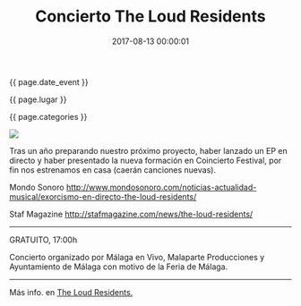 ﻿---
layout: post
title: Concierto The Loud Residents
date: 2017-08-13 00:00:01
date_event: 2017-08-13 17:00:00
lugar: Auditorio Eduardo Ocón
categories: música feria
short_description: Tras un año preparando nuestro próximo proyecto, haber lanzado un EP en directo y haber presentado la nueva formación en Coincierto Festival, por fin nos estrenamos en casa (caerán canciones nuevas). https://theloudresidents.bandcamp.com/
image_preview: http://www.101tv.es/galeria/video/The-Loud-Residents-La-etapa-de-ni%C3%B1os-ya-ha-pasado.jpeg
---

{{ page.date_event }}

{{ page.lugar }}

{{ page.categories }}

![]({{page.image_preview}})

Tras un año preparando nuestro próximo proyecto, haber lanzado un EP en directo y haber presentado la nueva formación en Coincierto Festival, por fin nos estrenamos en casa (caerán canciones nuevas).

Mondo Sonoro
http://www.mondosonoro.com/noticias-actualidad-musical/exorcismo-en-directo-the-loud-residents/

Staf Magazine
http://stafmagazine.com/news/the-loud-residents/
______________________________

GRATUITO, 17:00h

Concierto organizado por Málaga en Vivo, Malaparte Producciones y Ayuntamiento de Málaga con motivo de la Feria de Málaga.
______________________________

Más info. en [The Loud Residents.](https://theloudresidents.bandcamp.com)
